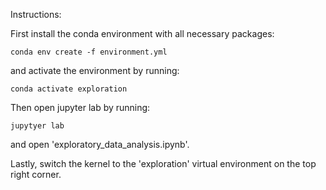 Instructions:

First install the conda environment with all necessary packages:

```
conda env create -f environment.yml
``` 

and activate the environment by running:

```
conda activate exploration
```

Then open jupyter lab by running:

```
jupytyer lab
```
and open 'exploratory_data_analysis.ipynb'.

Lastly, switch the kernel to the 'exploration' virtual environment on the top right corner.